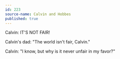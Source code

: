```yaml
---
id: 223
source-name: Calvin and Hobbes
published: true
---
```

 Calvin: IT'S NOT FAIR!

 Calvin's dad: "The world isn't fair, Calvin."

 Calvin: "I know, but why is it never unfair in my favor?"
